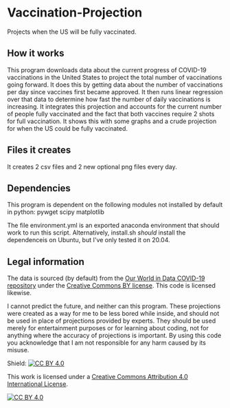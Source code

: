 # Vaccination-Projection
Projects when the US will be fully vaccinated.

## How it works
This program downloads data about the current progress of COVID-19 vaccinations in the United States to project the total number of vaccinations going forward. It does this by getting data about the number of vaccinations per day since vaccines first became approved. It then runs linear regression over that data to determine how fast the number of daily vaccinations is increasing. It integrates this projection and accounts for the current number of people fully vaccinated and the fact that both vaccines require 2 shots for full vaccination. It shows this with some graphs and a crude projection for when the US could be fully vaccinated.

## Files it creates
It creates 2 csv files and 2 new optional png files every day.

## Dependencies
This program is dependent on the following modules not installed by default in python:
pywget
scipy
matplotlib

The file environment.yml is an exported anaconda environment that should work to run this script.
Alternatively, install.sh *should* install the dependenceis on Ubuntu, but I've only tested it on 20.04.

## Legal information
The data is sourced (by default) from the [Our World in Data COVID-19 repository](https://github.com/owid/covid-19-data) under the [Creative Commons BY license](https://creativecommons.org/licenses/by/4.0/). This code is licensed likewise.

I cannot predict the future, and neither can this program. These projections were created as a way for me to be less bored while inside, and should not be used in place of projections provided by experts. They should be used merely for entertainment purposes or for learning about coding, not for anything where the accuracy of projections is important. By using this code you acknowledge that I am not responsible for any harm caused by its misuse.

Shield: [![CC BY 4.0][cc-by-shield]][cc-by]

This work is licensed under a
[Creative Commons Attribution 4.0 International License][cc-by].

[![CC BY 4.0][cc-by-image]][cc-by]

[cc-by]: http://creativecommons.org/licenses/by/4.0/
[cc-by-image]: https://i.creativecommons.org/l/by/4.0/88x31.png
[cc-by-shield]: https://img.shields.io/badge/License-CC%20BY%204.0-lightgrey.svg